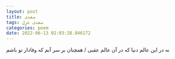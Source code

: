 ```yaml
---
layout: post
title: سعدی
tags: سعدی غزل
categories: poem
date: 2022-06-13 02:03:28.846172
---
```


نه در این عالم دنیا که در آن عالم عقبی / همچنان بر سر آنم که وفادار تو باشم